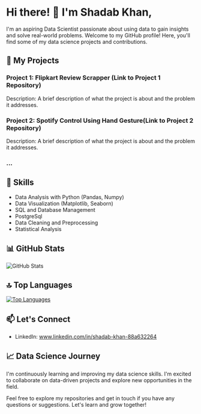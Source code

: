 # Hi there! 👋 I'm Shadab Khan,

I'm an aspiring Data Scientist passionate about using data to gain insights and solve real-world problems. Welcome to my GitHub profile! Here, you'll find some of my data science projects and contributions.

## 🔭 My Projects

### Project 1: Flipkart Review Scrapper (Link to Project 1 Repository)
Description: A brief description of what the project is about and the problem it addresses.

### Project 2: Spotify Control Using Hand Gesture(Link to Project 2 Repository)
Description: A brief description of what the project is about and the problem it addresses.

### ...

## 🌱 Skills

- Data Analysis with Python (Pandas, Numpy)
- Data Visualization (Matplotlib, Seaborn)
- SQL and Database Management
- PostgreSql
- Data Cleaning and Preprocessing
- Statistical Analysis

## 📊 GitHub Stats

![GitHub Stats](https://github-readme-stats.vercel.app/api?username=Sdkhan01&show_icons=true&theme=dark)

## 🔝 Top Languages

[![Top Languages](https://github-readme-stats.vercel.app/api/top-langs/?username=Sdkhan0&layout=compact&theme=dark)](https://github.com/yourusername)

## 📫 Let's Connect

- LinkedIn: www.linkedin.com/in/shadab-khan-88a632264

## 📈 Data Science Journey

I'm continuously learning and improving my data science skills. I'm excited to collaborate on data-driven projects and explore new opportunities in the field.

Feel free to explore my repositories and get in touch if you have any questions or suggestions. Let's learn and grow together!

